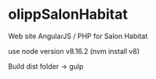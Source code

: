 # olippSalonHabitat
Web site AngularJS / PHP for Salon Habitat

use node version v8.16.2 (nvm install v8)

Build dist folder -> gulp
